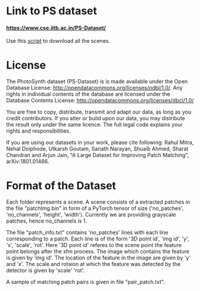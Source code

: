 # Link to PS dataset
#### https://www.cse.iitb.ac.in/PS-Dataset/

Use this [script](https://github.com/rmitra/PS-Dataset/blob/master/download_dataset.sh) to download all the scenes.

# License

The PhotoSynth dataset (PS-Dataset) is is made available under the Open Database License: http://opendatacommons.org/licenses/odbl/1.0/. Any rights in individual contents of the database are licensed under the Database Contents License: http://opendatacommons.org/licenses/dbcl/1.0/

You are free to copy, distribute, transmit and adapt our data, as long as you credit contributors. If you alter or build upon our data, you may distribute the result only under the same licence. 
The full legal code explains your rights and responsibilities.

If you are using our datasets in your work, please cite following:
Rahul Mitra, Nehal Doiphode, Utkarsh Goutam, Sanath Narayan, Shuaib Ahmed, Sharat Chandran and Arjun Jain, "A Large Dataset for Improving Patch Matching", arXiv:1801.01466.


# Format of the Dataset

Each folder represents a scene. A scene consists of a extracted patches in the file "patchImg.bin" in form of a PyTorch tensor of size ('no_patches', 'no_channels', 'height', 'width'). Currently we are providing grayscale patches, hence no_channels is 1.

The file "patch_info.txt" contains 'no_patches' lines with each line corresponding to a patch. Each line is of the form '3D point id', 'img id', 'y', 'x', 'scale', 'rot'. Here '3D point id' referes to the scene point the feature point belongs after the sfm process. The image which contains the feature is given by 'img id'. The location of the feature in the image are given by 'y' and 'x'. The scale and rotaion at which the feature was detected by the detector is given by 'scale' 'rot'.

A sample of matching patch pairs is given in file "pair_patch.txt".
